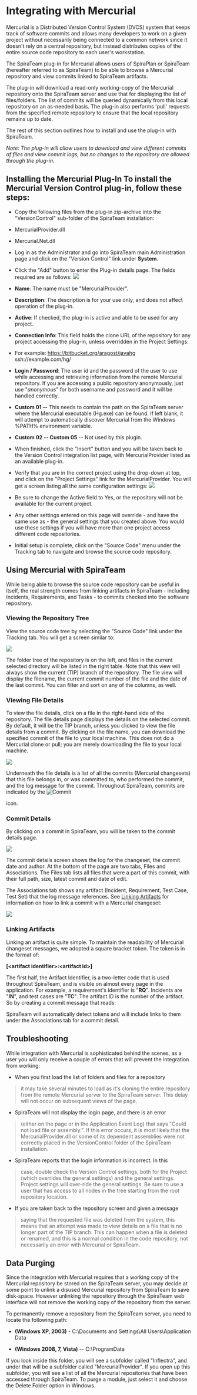 # Integrating with Mercurial

Mercurial is a Distributed Version Control System (DVCS) system that
keeps track of software commits and allows many developers to work on
a given project without necessarily being connected to a common network
since it doesn't rely on a central repository, but instead distributes
copies of the entire source code repository to each user's workstation.

The SpiraTeam plug-in for Mercurial allows users of SpiraPlan or
SpiraTeam (hereafter referred to as SpiraTeam) to be able to browse a
Mercurial repository and view commits linked to SpiraTeam artifacts.

The plug-in will download a read-only working-copy of the Mercurial
repository onto the SpiraTeam server and use that for displaying the
list of files/folders. The list of commits will be queried dynamically
from this local repository on an as-needed basis. The plug-in also
performs 'pull' requests from the specified remote repository to ensure
that the local repository remains up to date.

The rest of this section outlines how to install and use the plug-in
with SpiraTeam.

*Note: The plug-in will allow users to download and view different
commits of files and view commit logs, but no changes to the
repository are allowed through the plug-in.*

## Installing the Mercurial Plug-In To install the Mercurial Version Control plug-in, follow these steps:

-   Copy the following files from the plug-in zip-archive into the
"VersionControl" sub-folder of the SpiraTeam installation:

-   MercurialProvider.dll

-   Mercurial.Net.dll

-   Log in as the Administrator and go into SpiraTeam main
Administration page and click on the "Version Control" link under
**System**.

-   Click the "Add" button to enter the Plug-in details page. The fields
required are as follows:
![](img/Integrating_with_Mercurial_48.png)




-   **Name**: The name must be "MercurialProvider".

-   **Description**: The description is for your use only, and does
not affect operation of the plug-in.

-   **Active**: If checked, the plug-in is active and able to be
used for any project.

-   **Connection Info**: This field holds the clone URL of the
repository for any project accessing the plug-in, unless
overridden in the Project Settings:

-   For example:
<https://bitbucket.org/aragost/javahg>
ssh://example.com/hg/

-   **Login / Password**: The user id and the password of the user
to use while accessing and retrieving information from the
remote Mercurial repository. If you are accessing a public
repository anonymously, just use "*anonymous*" for both username
and password and it will be handled correctly.

-   **Custom 01 --** This needs to contain the path on the SpiraTeam
server where the Mercurial executable (Hg.exe) can be found. If
left blank, it will attempt to automatically discover Mercurial
from the Windows %PATH% environment variable.

-   **Custom 02 -- Custom 05** -- Not used by this plugin.

-   When finished, click the "Insert" button and you will be taken back
to the Version Control integration list page, with MercurialProvider
listed as an available plug-in.

-   Verify that you are in the correct project using the drop-down at
top, and click on the "Project Settings" link for the
MercurialProvider. You will get a screen listing all the same
configuration settings:
![](img/Integrating_with_Mercurial_49.png)




-   Be sure to change the Active field to Yes, or the repository
will not be available for the current project.

-   Any other settings entered on this page will override - and have
the same use as - the general settings that you created above.
You would use these settings if you will have more than one
project access different code repositories.

-   Initial setup is complete, click on the "Source Code" menu under the
Tracking tab to navigate and browse the source code repository.

## Using Mercurial with SpiraTeam

While being able to browse the source code repository can be useful in
itself, the real strength comes from linking artifacts in SpiraTeam -
including Incidents, Requirements, and Tasks - to commits checked into
the software repository.

### Viewing the Repository Tree

View the source code tree by selecting the "Source Code" link under the
Tracking tab. You will get a screen similar to:

![](img/Integrating_with_Mercurial_50.png)




The folder tree of the repository is on the left, and files in the
current selected directory will be listed in the right table. Note that
this view will always show the current (TIP) branch of the repository.
The file view will display the filename, the current commit number of
the file and the date of the last commit. You can filter and sort on any
of the columns, as well.

### Viewing File Details

To view the file details, click on a file in the right-hand side of the
repository. The file details page displays the details on the selected
commit. By default, it will be the TIP branch, unless you clicked to
view the file details from a commit. By clicking on the file name, you
can download the specified commit of the file to your local machine.
This does not do a Mercurial clone or pull; you are merely downloading
the file to your local machine.

![](img/Integrating_with_Mercurial_51.png)




Underneath the file details is a list of all the commits (Mercurial
changesets) that this file belongs in, or was committed to, who
performed the commit, and the log message for the commit. Throughout
SpiraTeam, commits are indicated by the
![Commit](img/Integrating_with_Mercurial_12.png)


 icon.

### Commit Details

By clicking on a commit in SpiraTeam, you will be taken to the
commit details page.

![](img/Integrating_with_Mercurial_52.png)




The commit details screen shows the log for the changeset, the commit
date and author. At the bottom of the page are two tabs, Files and
Associations. The Files tab lists all files that were a part of this
commit, with their full path, size, latest commit and date of edit.

The Associations tab shows any artifact (Incident, Requirement, Test
Case, Test Set) that the log message references. See [Linking Artifacts](#linking-artifacts) for
information on how to link a commit with a Mercurial changeset:

![](img/Integrating_with_Mercurial_42.png)




### Linking Artifacts

Linking an artifact is quite simple. To maintain the readability of
Mercurial changeset messages, we adopted a square bracket token. The
token is in the format of:

**\[<artifact identifier\>:<artifact id\>\]**

The first half, the Artifact Identifier, is a two-letter code that is
used throughout SpiraTeam, and is visible on almost every page in the
application. For example, a requirement's identifier is "**RQ**".
Incidents are "**IN**", and test cases are "**TC**". The artifact ID is
the number of the artifact. So by creating a commit message that reads:

SpiraTeam will automatically detect tokens and will include links to
them under the Associations tab for a commit detail.

## Troubleshooting

While integration with Mercurial is sophisticated behind the scenes, as
a user you will only receive a couple of errors that will prevent the
integration from working:

-   When you first load the list of folders and files for a repository
> it may take several minutes to load as it's cloning the entire
> repository from the remote Mercurial server to the SpiraTeam
> server. This delay will not occur on subsequent views of the page.

-   SpiraTeam will not display the login page, and there is an error
> (either on the page or in the Application Event Log) that says
> "Could not load file or assembly.". If this error occurs, it is
> most likely that the MercurialProvider.dll or some of its
> dependent assemblies were not correctly placed in the
> VersionControl folder of the SpiraTeam installation.

-   SpiraTeam reports that the login information is incorrect. In this
> case, double check the Version Control settings, both for the
> Project (which overrides the general settings) and the general
> settings. Project settings will over-ride the general settings. Be
> sure to use a user that has access to all nodes in the tree
> starting from the root repository location.

-   If you are taken back to the repository screen and given a message
> saying that the requested file was deleted from the system, this
> means that an attempt was made to view details on a file that is
> no longer part of the TIP branch. This can happen when a file is
> deleted or renamed, and this is a normal condition in the code
> repository, not necessarily an error with Mercurial or SpiraTeam.

## Data Purging

Since the integration with Mercurial requires that a working copy of the
Mercurial repository be stored on the SpiraTeam server, you may decide
at some point to unlink a disused Mercurial repository from SpiraTeam to
save disk-space. However unlinking the repository through the SpiraTeam
web interface will not remove the working copy of the repository from
the server.

To permanently remove a repository from the SpiraTeam server, you need
to locate the following path:

-   **(Windows XP, 2003)** - C:\\Documents and Settings\\All
Users\\Application Data

-   **(Windows 2008, 7, Vista)** -- C:\\ProgramData

If you look inside this folder, you will see a subfolder called
"Inflectra", and under that will be a subfolder called
"MercurialProvider". If you open up this subfolder, you will see a list
of all the Mercurial repositories that have been accessed through
SpiraTeam. To purge a module, just select it and choose the Delete
Folder option in Windows.

